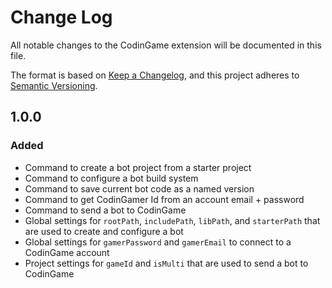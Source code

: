 # Change Log

All notable changes to the CodinGame extension will be documented in this file.

The format is based on [Keep a Changelog](https://keepachangelog.com/en/1.0.0/),
and this project adheres to [Semantic Versioning](https://semver.org/spec/v2.0.0.html).

## 1.0.0

### Added
- Command to create a bot project from a starter project
- Command to configure a bot build system
- Command to save current bot code as a named version
- Command to get CodinGamer Id from an account email + password
- Command to send a bot to CodinGame
- Global settings for `rootPath`, `includePath`, `libPath`, and `starterPath` that are used to create and configure a bot
- Global settings for `gamerPassword` and `gamerEmail` to connect to a CodinGame account
- Project settings for `gameId` and `isMulti` that are used to send a bot to CodinGame
